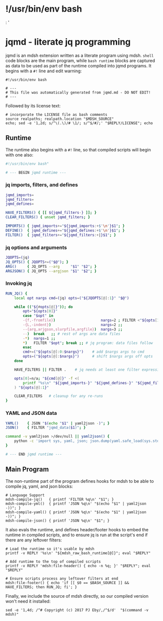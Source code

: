 # !/usr/bin/env bash

: '
<!-- ex: set syntax=markdown : '; eval "$(mdsh -E "$BASH_SOURCE")"; # -->

# jqmd - literate jq programming

jqmd is an mdsh extension written as a literate program using mdsh.  `shell` code blocks are the main program, while `bash runtime` blocks are captured as data to be used as part of the runtime compiled into jqmd programs.  It begins with a `#!` line and edit warning:

```shell
#!/usr/bin/env bash

# ---
# This file was automatically generated from jqmd.md - DO NOT EDIT!
# ---
```

Followed by its license text:

```shell mdsh
# incorporate the LICENSE file as bash comments
source realpaths; realpath.location "$MDSH_SOURCE"
echo; sed -e '1,2d; s/^\(.\)/# \1/; s/^$/#/;' "$REPLY/LICENSE"; echo
```


## Runtime

The runtime also begins with a `#!` line, so that compiled scripts will begin with one also:

```bash runtime
#!/usr/bin/env bash"

# --- BEGIN jqmd runtime ---
```

### jq imports, filters, and defines

```bash runtime
jqmd_imports=
jqmd_filters=
jqmd_defines=

HAVE_FILTERS() { [[ ${jqmd_filters-} ]]; }
CLEAR_FILTERS() { unset jqmd_filters; }

IMPORTS() { jqmd_imports+="${jqmd_imports:+$'\n'}$1"; }
DEFINE()  { jqmd_defines+="${jqmd_defines:+$'\n'}$1"; }
FILTER()  { jqmd_filters+="${jqmd_filters:+|}$1"; }
```

### jq options and arguments

```bash runtime
JQOPTS=(jq)
JQ_OPTS() { JQOPTS+=("$@"); }
ARG()     { JQ_OPTS --arg     "$1" "$2"; }
ARGJSON() { JQ_OPTS --argjson "$1" "$2"; }
```

### Invoking jq

```bash runtime
RUN_JQ() {
    local opt nargs cmd=(jq) opts=("${JQOPTS[@]:1}" "$@")

    while (("${#opts[@]}")); do
        opt="${opts[0]}"
        case "$opt" in
        -{f,-fromfile})                     nargs=2 ; FILTER <"${opts[1]}" ;;
        -{L,-indent})                       nargs=2 ;;
        --{arg,arjgson,slurpfile,argfile})  nargs=3 ;;
        --)  break   ;; # rest of args are data files
        -*)  nargs=1 ;;
        *)   FILTER "$opt"; break ;; # jq program: data files follow
        esac
        cmd+=("${opts[@]:0:$nargs}")    # add $nargs args to cmd
        opts=("${opts[@]:$nargs}")      # shift $nargs args off opts
    done

    HAVE_FILTERS || FILTER .    # jq needs at least one filter expression

    opts[0]=n/a; "${cmd[@]}" -f <(
        printf "%s\n" "${jqmd_imports-}" "${jqmd_defines-}" "${jqmd_filters-}"
    ) "${opts[@]:1}"

    CLEAR_FILTERS   # cleanup for any re-runs
}
```

### YAML and JSON data

```bash runtime
YAML()    { JSON "$(echo "$1" | yaml2json -)"; }
JSON()    { FILTER "jqmd_data($1)"; }

command -v yaml2json >/dev/null || yaml2json() {
    python -c 'import sys, yaml, json; json.dump(yaml.safe_load(sys.stdin), sys.stdout, indent=4)';
}

# --- END jqmd runtime ---
```

## Main Program

The non-runtime part of the program defines hooks for mdsh to be able to compile jq, yaml, and json blocks:

```shell
# Language Support
mdsh-compile-jq()   { printf 'FILTER %q\n' "$1"; }
mdsh-compile-yml()  { printf 'JSON %q\n' "$(echo "$1" | yaml2json -))"; }
mdsh-compile-yaml() { printf 'JSON %q\n' "$(echo "$1" | yaml2json -))"; }
mdsh-compile-json() { printf 'JSON %q\n' "$1"; }
```

It also evals the runtime, and defines header/footer hooks to embed the runtime in compiled scripts, and to ensure jq is run at the script's end if there are any leftover filters:

```shell
# Load the runtime so it's usable by mdsh
printf -v REPLY '%s\n' "${mdsh_raw_bash_runtime[@]}"; eval "$REPLY"

# Add runtime to the top of compiled scripts
printf -v REPLY 'mdsh:file-header() { echo -n %q; }' "$REPLY"; eval "$REPLY"

# Ensure scripts process any leftover filters at end
mdsh:file-footer() { echo 'if [[ $0 == $BASH_SOURCE ]] && HAVE_FILTERS; then RUN_JQ; fi'; }
```

Finally, we include the source of mdsh directly, so our compiled version won't need it installed:

```mdsh
sed -e '1,4d; /^# Copyright (c) 2017 PJ Eby/,/^$/d'  "$(command -v mdsh)"
```
